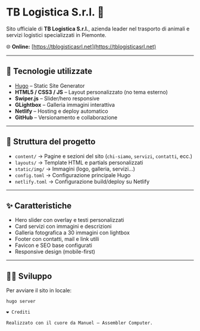 # TB Logistica S.r.l. 🚚

Sito ufficiale di **TB Logistica S.r.l.**, azienda leader nel trasporto di animali e servizi logistici specializzati in Piemonte.

🌐 **Online:** [https://tblogisticasrl.net](https://tblogisticasrl.net)

---

## 🚀 Tecnologie utilizzate
- [Hugo](https://gohugo.io/) – Static Site Generator
- **HTML5 / CSS3 / JS** – Layout personalizzato (no tema esterno)
- **Swiper.js** – Slider/hero responsive
- **GLightbox** – Galleria immagini interattiva
- **Netlify** – Hosting e deploy automatico
- **GitHub** – Versionamento e collaborazione

---

## 📂 Struttura del progetto
- `content/` → Pagine e sezioni del sito (`chi-siamo`, `servizi`, `contatti`, ecc.)
- `layouts/` → Template HTML e partials personalizzati
- `static/img/` → Immagini (logo, galleria, servizi…)
- `config.toml` → Configurazione principale Hugo
- `netlify.toml` → Configurazione build/deploy su Netlify

---

## ✨ Caratteristiche
- Hero slider con overlay e testi personalizzati
- Card servizi con immagini e descrizioni
- Galleria fotografica a 30 immagini con lightbox
- Footer con contatti, mail e link utili
- Favicon e SEO base configurati
- Responsive design (mobile-first)

---

## 👨‍💻 Sviluppo
Per avviare il sito in locale:

```bash
hugo server

❤️ Crediti

Realizzato con il cuore da Manuel – Assembler Computer.
